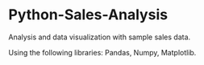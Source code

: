 # Python-Sales-Analysis

Analysis and data visualization with sample sales data.

Using the following libraries: Pandas, Numpy, Matplotlib.
